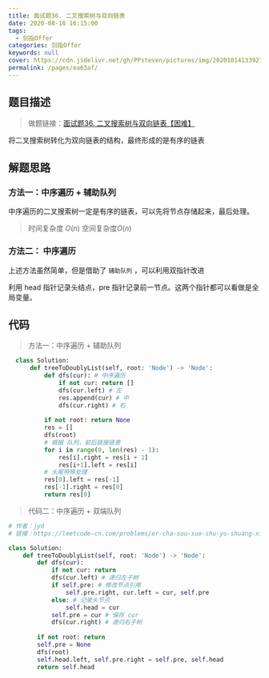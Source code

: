 ```yaml
---
title: 面试题36. 二叉搜索树与双向链表
date: 2020-08-16 16:15:00
tags: 
  - 剑指Offer
categories: 剑指Offer
keywords: null
cover: https://cdn.jsdelivr.net/gh/PPsteven/pictures/img/20201014133927.png
permalink: /pages/ea63af/
---
```


## 题目描述

> 做题链接：[面试题36. 二叉搜索树与双向链表【困难】](https://leetcode-cn.com/problems/er-cha-sou-suo-shu-yu-shuang-xiang-lian-biao-lcof/)

将二叉搜索树转化为双向链表的结构，最终形成的是有序的链表

<!--more-->

## 解题思路

### 方法一：中序遍历 + 辅助队列

中序遍历的二叉搜索树一定是有序的链表，可以先将节点存储起来，最后处理。

> 时间复杂度 $O(n)$ 空间复杂度$O(n)$

### 方法二： 中序遍历

上述方法虽然简单，但是借助了 `辅助队列` ，可以利用双指针改进

利用 head 指针记录头结点，pre 指针记录前一节点。这两个指针都可以看做是全局变量。

## 代码

> 方法一：中序遍历 + 辅助队列

```python
  class Solution:
      def treeToDoublyList(self, root: 'Node') -> 'Node':
          def dfs(cur): # 中序遍历
              if not cur: return []
              dfs(cur.left) # 左
              res.append(cur) # 中
              dfs(cur.right) # 右
  
          if not root: return None
          res = []
          dfs(root)
          # 根据 队列，前后链接链表
          for i in range(0, len(res) - 1):
              res[i].right = res[i + 1]
              res[i+1].left = res[i]
          # 头尾特殊处理
          res[0].left = res[-1] 
          res[-1].right = res[0]
          return res[0]
```



> 代码二：中序遍历 + 双端队列

```python
# 作者：jyd
# 链接：https://leetcode-cn.com/problems/er-cha-sou-suo-shu-yu-shuang-xiang-lian-biao-lcof/solution/mian-shi-ti-36-er-cha-sou-suo-shu-yu-shuang-xian-5/

class Solution:
    def treeToDoublyList(self, root: 'Node') -> 'Node':
        def dfs(cur):
            if not cur: return
            dfs(cur.left) # 递归左子树
            if self.pre: # 修改节点引用
                self.pre.right, cur.left = cur, self.pre
            else: # 记录头节点
                self.head = cur
            self.pre = cur # 保存 cur
            dfs(cur.right) # 递归右子树
        
        if not root: return
        self.pre = None
        dfs(root)
        self.head.left, self.pre.right = self.pre, self.head
        return self.head
```

